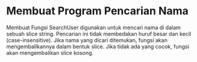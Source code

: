 # Membuat Program Pencarian Nama
Membuat Fungsi SearchUser digunakan untuk mencari nama di dalam sebuah slice string.
Pencarian ini tidak membedakan huruf besar dan kecil (case-insensitive).
Jika nama yang dicari ditemukan, fungsi akan mengembalikannya dalam bentuk slice.
Jika tidak ada yang cocok, fungsi akan mengembalikan slice kosong.